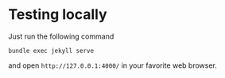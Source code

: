 # Testing locally
Just run the following command
```
bundle exec jekyll serve
```
and open `http://127.0.0.1:4000/` in your favorite web browser.